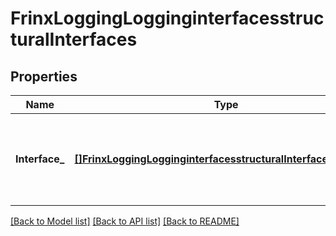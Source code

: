 # FrinxLoggingLogginginterfacesstructuralInterfaces

## Properties
Name | Type | Description | Notes
------------ | ------------- | ------------- | -------------
**Interface_** | [**[]FrinxLoggingLogginginterfacesstructuralInterfacesInterface**](frinx.logging.logginginterfacesstructural.interfaces.Interface.md) | Optional[Configuration and operationals state relating to the relationship between interfaces and logging.] REF:Optional.empty | [optional] [default to null]

[[Back to Model list]](../README.md#documentation-for-models) [[Back to API list]](../README.md#documentation-for-api-endpoints) [[Back to README]](../README.md)


